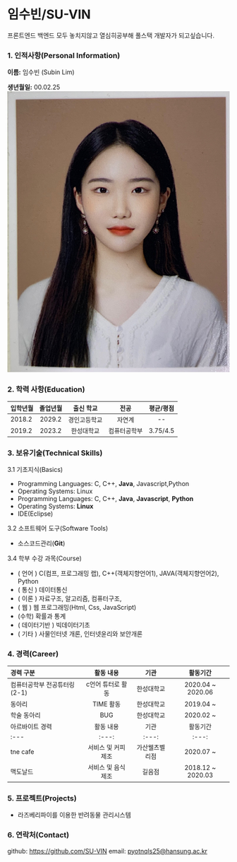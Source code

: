 # 임수빈/SU-VIN

프론트엔드 백엔드 모두 놓치지않고 열심히공부해 풀스택 개발자가 되고싶습니다.

### 1. 인적사항(Personal Information)  
  **이름:** 임수빈 (Subin Lim)
  
  **생년월일:** 00.02.25
  ![Image](https://github.com/SU-VIN/hello-git/blob/master/me.jpg)
  
### 2. 학력 사항(Education)  
| 입학년월 | 졸업년월 | 출신 학교 |전공 | 평균/평점 | 
| :---         |     :---:      |        :---:   |    :---:      | :---:       |  
| 2018.2 | 2029.2 | 경인고등학교   | 자연계 | -- |
| 2019.2 | 2023.2 | 한성대학교   |컴퓨터공학부 | 3.75/4.5 |
### 3. 보유기술(Technical Skills)

3.1  기초지식(Basics)
* Programming Languages: C, C++, __Java__, Javascript,Python
* Operating Systems: Linux
* Programming Languages: C, C++, __Java__, __Javascript__, __Python__
* Operating Systems: __Linux__
* IDE(Eclipse)

3.2 소프트웨어 도구(Software Tools)
* 소스코드관리(__Git__)


3.4 학부 수강 과목(Course)
* ( 언어 ) C(컴프, 프로그래밍 랩), C++(객체지향언어1), JAVA(객체지향언어2), Python
* ( 통신 ) 데이터통신 
* ( 이론 ) 자료구조, 알고리즘, 컴퓨터구조,
* ( 웹 ) 웹 프로그래밍(Html, Css, JavaScript)
* (수학) 확률과 통계
* ( 데이터기반 ) 빅데이터기초
* ( 기타 ) 사물인터넷 개론, 인터넷윤리와 보안개론

### 4. 경력(Career)
| 경력 구분 | 활동 내용 | 기관 |활동기간 |
| :---         |     :---:      |        :---:   |    :---:      | 
| 컴퓨터공학부 전공튜터링(2-1) | c언어 튜터로 활동 | 한성대학교 |2020.04 ~ 2020.06  |
| 동아리 | TIME 활동 | 한성대학교 |2019.04 ~ |
| 학술 동아리 | BUG | 한성대학교 |2020.02 ~|
| 아르바이트 경력 | 활동 내용 | 기관 |활동기간 |
| :---         |     :---:      |        :---:   |    :---:      | 
| tne cafe | 서비스 및 커피제조 | 가산웰츠벨리점 |2020.07 ~ |
| 맥도날드 | 서비스 및 음식제조| 길음점 |2018.12 ~ 2020.03  |

### 5. 프로젝트(Projects)
* 라즈베리파이를 이용한 반려동물 관리시스템

### 6. 연락처(Contact)
github: https://github.com/SU-VIN
email: pyotnqls25@hansung.ac.kr



